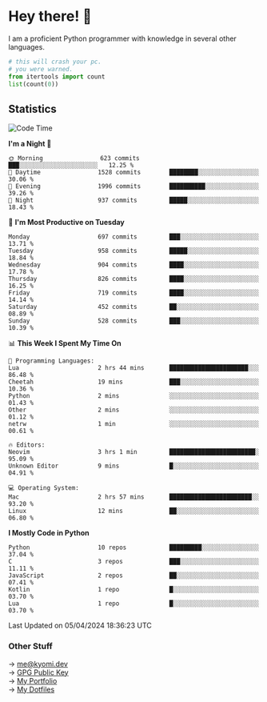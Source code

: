 # Hey there! 👋

I am a proficient Python programmer with knowledge in several other languages.

```py
# this will crash your pc.
# you were warned.
from itertools import count
list(count(0))
```

## Statistics
<!--START_SECTION:waka-->
![Code Time](http://img.shields.io/badge/Code%20Time-955%20hrs%2044%20mins-blue)

**I'm a Night 🦉** 

```text
🌞 Morning                623 commits         ███░░░░░░░░░░░░░░░░░░░░░░   12.25 % 
🌆 Daytime                1528 commits        ████████░░░░░░░░░░░░░░░░░   30.06 % 
🌃 Evening                1996 commits        ██████████░░░░░░░░░░░░░░░   39.26 % 
🌙 Night                  937 commits         █████░░░░░░░░░░░░░░░░░░░░   18.43 % 
```
📅 **I'm Most Productive on Tuesday** 

```text
Monday                   697 commits         ███░░░░░░░░░░░░░░░░░░░░░░   13.71 % 
Tuesday                  958 commits         █████░░░░░░░░░░░░░░░░░░░░   18.84 % 
Wednesday                904 commits         ████░░░░░░░░░░░░░░░░░░░░░   17.78 % 
Thursday                 826 commits         ████░░░░░░░░░░░░░░░░░░░░░   16.25 % 
Friday                   719 commits         ████░░░░░░░░░░░░░░░░░░░░░   14.14 % 
Saturday                 452 commits         ██░░░░░░░░░░░░░░░░░░░░░░░   08.89 % 
Sunday                   528 commits         ███░░░░░░░░░░░░░░░░░░░░░░   10.39 % 
```


📊 **This Week I Spent My Time On** 

```text
💬 Programming Languages: 
Lua                      2 hrs 44 mins       ██████████████████████░░░   86.48 % 
Cheetah                  19 mins             ███░░░░░░░░░░░░░░░░░░░░░░   10.36 % 
Python                   2 mins              ░░░░░░░░░░░░░░░░░░░░░░░░░   01.43 % 
Other                    2 mins              ░░░░░░░░░░░░░░░░░░░░░░░░░   01.12 % 
netrw                    1 min               ░░░░░░░░░░░░░░░░░░░░░░░░░   00.61 % 

🔥 Editors: 
Neovim                   3 hrs 1 min         ████████████████████████░   95.09 % 
Unknown Editor           9 mins              █░░░░░░░░░░░░░░░░░░░░░░░░   04.91 % 

💻 Operating System: 
Mac                      2 hrs 57 mins       ███████████████████████░░   93.20 % 
Linux                    12 mins             ██░░░░░░░░░░░░░░░░░░░░░░░   06.80 % 
```

**I Mostly Code in Python** 

```text
Python                   10 repos            █████████░░░░░░░░░░░░░░░░   37.04 % 
C                        3 repos             ███░░░░░░░░░░░░░░░░░░░░░░   11.11 % 
JavaScript               2 repos             ██░░░░░░░░░░░░░░░░░░░░░░░   07.41 % 
Kotlin                   1 repo              █░░░░░░░░░░░░░░░░░░░░░░░░   03.70 % 
Lua                      1 repo              █░░░░░░░░░░░░░░░░░░░░░░░░   03.70 % 
```




 Last Updated on 05/04/2024 18:36:23 UTC
<!--END_SECTION:waka-->

### Other Stuff

→ [me@kyomi.dev](mailto:me@kyomi.dev)\
→ [GPG Public Key](https://github.com/bitterteriyaki.gpg)\
→ [My Portfolio](https://kyomi.dev)\
→ [My Dotfiles](https://github.com/bitterteriyaki/dotfiles)
